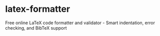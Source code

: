 # latex-formatter
Free online LaTeX code formatter and validator - Smart indentation, error checking, and BibTeX support
